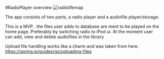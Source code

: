 #RadioPlayer overview
![radiolifemap](https://github.com/user-attachments/assets/638d0a7f-dc68-418e-8b2e-26d7e159cf59)

The app consists of two parts, a radio player and a audiofile player/storage.

This is a MVP.. the files user adds to database are ment to be played on the home page. Preferably by switching radio to iPod ui. At the moment user can add, view and delete audiofiles in the library

Upload file handling works like a charm and was taken from here: https://spring.io/guides/gs/uploading-files
